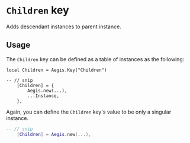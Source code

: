 # `Children` key

Adds descendant instances to parent instance.

## Usage

The `Children` key can be defined as a table of instances as the following:

```lua{4}
local Children = Aegis.Key("Children")

-- // snip
	[Children] = {
		Aegis.new(...),
		...Instance,
	},
```

Again, you can define the `Children` key's value to be only a singular instance.

```lua
-- // snip
	[Children] = Aegis.new(...),
```
